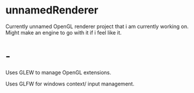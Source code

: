 # unnamedRenderer
Currently unnamed OpenGL renderer project that i am currently working on. Might make an engine to go with it if i feel like it.

# -
Uses GLEW to manage OpenGL extensions.

Uses GLFW for windows context/ input management.
